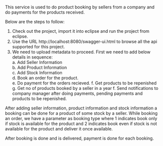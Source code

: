 This service is used to do product booking by sellers from a company and do payments for the products received.

Below are the steps to follow:
1. Check out the project, import it into eclipse and run the project from eclipse.
2. Use the URL http://localhost:8080/swagger-ui.html to browse all the api supported for this project.
3. We need to upload metadata to proceed. First we need to add below details in sequence:</br>
    a. Add Seller Information</br>
    b. Add Product Information</br>
    c. Add Stock Information</br>
    d. Book an order for the product.</br>
    e. Do payment for the orders recieved.
    f. Get products to be repenished
    g. Get no of products booked by a seller in a year
    f. Send notifications to company manager after doing payments, pending payments and products to be repenished.
    
After adding seller information, product information and stock information a booking can be done for a product of some stock by a seller. While booking an order, we have a parameter as booking type where 1 indicates book only if stock is available for the product and 2 indicates book even if stock is not available for the product and deliver it once available.

After booking is done and is delivered, payment is done for each booking.
